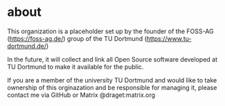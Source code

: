 # about
This organization is a placeholder set up by the founder of the FOSS-AG (https://foss-ag.de/) group of the TU Dortmund (https://www.tu-dortmund.de/)

In the future, it will collect and link all Open Source software developed at TU Dortmund to make it available for the public.

If you are a member of the university TU Dortmund and would like to take ownership of this orginazation and be responsible for managing it, please contact me via GitHub or Matrix @draget:matrix.org
